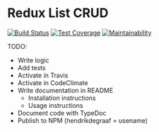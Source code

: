 # Redux List CRUD

[![Build Status](https://travis-ci.org/HendrikThePendric/redux-list-crud.svg?branch=master)](https://travis-ci.org/HendrikThePendric/redux-list-crud)
[![Test Coverage](https://api.codeclimate.com/v1/badges/b63c9853437fb8bf2a7b/test_coverage)](https://codeclimate.com/github/HendrikThePendric/redux-list-crud/test_coverage)
[![Maintainability](https://api.codeclimate.com/v1/badges/b63c9853437fb8bf2a7b/maintainability)](https://codeclimate.com/github/HendrikThePendric/redux-list-crud/maintainability)

TODO:

* Write logic
* Add tests
* Activate in Travis
* Activate in CodeClimate
* Write documentation in README
  * Installation instructions
  * Usage instructions
* Document code with TypeDoc
* Publish to NPM (hendrikdegraaf = usename)
